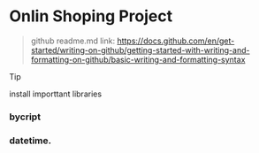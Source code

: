 # Onlin Shoping Project

> github readme.md link:
https://docs.github.com/en/get-started/writing-on-github/getting-started-with-writing-and-formatting-on-github/basic-writing-and-formatting-syntax

> [!TIP]
> install importtant libraries
> ### bycript
> ### datetime.


